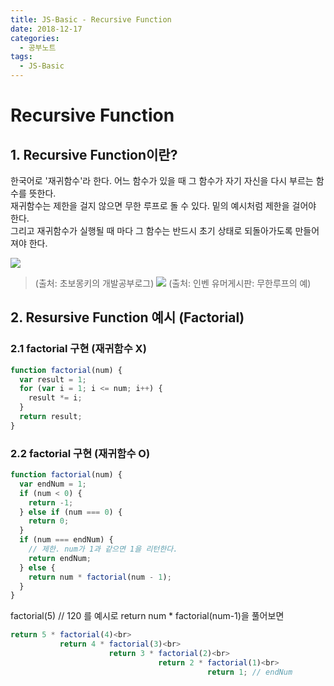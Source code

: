 ```yaml
---
title: JS-Basic - Recursive Function
date: 2018-12-17
categories:
  - 공부노트
tags:
  - JS-Basic
---
```


# Recursive Function

## 1. Recursive Function이란?

한국어로 '재귀함수'라 한다. 어느 함수가 있을 때 그 함수가 자기 자신을 다시 부르는 함수를 뜻한다.<br>
재귀함수는 제한을 걸지 않으면 무한 루프로 돌 수 있다. 밑의 예시처럼 제한을 걸어야 한다.<br>
그리고 재귀함수가 실행될 때 마다 그 함수는 반드시 초기 상태로 되돌아가도록 만들어져야 한다.

<img src = "https://wayhome25.github.io/assets/post-img/cs/sum.png"><br>

> (출처: 초보몽키의 개발공부로그)
> <img src="http://kstatic.inven.co.kr/upload/2018/05/08/bbs/i14088991378.png">
> (출처: 인벤 유머게시판: 무한루프의 예)

## 2. Resursive Function 예시 (Factorial)

### 2.1 factorial 구현 (재귀함수 X)

```javascript
function factorial(num) {
  var result = 1;
  for (var i = 1; i <= num; i++) {
    result *= i;
  }
  return result;
}
```

### 2.2 factorial 구현 (재귀함수 O)

```javascript
function factorial(num) {
  var endNum = 1;
  if (num < 0) {
    return -1;
  } else if (num === 0) {
    return 0;
  }
  if (num === endNum) {
    // 제한. num가 1과 같으면 1을 리턴한다.
    return endNum;
  } else {
    return num * factorial(num - 1);
  }
}
```

factorial(5) // 120 를 예시로
return num \* factorial(num-1)을 풀어보면<br>

```javascript
return 5 * factorial(4)<br>
           return 4 * factorial(3)<br>
                      return 3 * factorial(2)<br>
                                 return 2 * factorial(1)<br>
                                            return 1; // endNum
```
